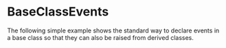 # BaseClassEvents
The following simple example shows the standard way to declare events in a base class so that they can also be raised from derived classes.
